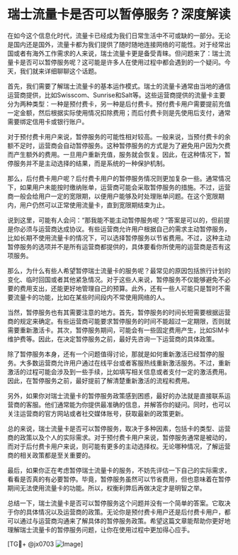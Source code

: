 # 瑞士流量卡是否可以暂停服务？深度解读

在如今这个信息化时代，流量卡已经成为我们日常生活中不可或缺的一部分。无论是国内还是国外，流量卡都为我们提供了随时随地连接网络的可能性。对于经常出国或者有海外工作需求的人来说，瑞士流量卡更是备受青睐。但问题来了：瑞士流量卡是否可以暂停服务呢？这可能是许多人在使用过程中都会遇到的一个疑问。今天，我们就来详细聊聊这个话题。

首先，我们需要了解瑞士流量卡的基本运作模式。瑞士的流量卡通常由当地的通信运营商提供，比如Swisscom、Sunrise和Salt等。这些运营商提供的流量卡主要分为两种类型：一种是预付费卡，另一种是后付费卡。预付费卡用户需要提前充值一定金额，然后根据实际使用情况扣除费用；而后付费卡则是先使用后支付，通常需要绑定信用卡或银行账户。

对于预付费卡用户来说，暂停服务的可能性相对较高。一般来说，当预付费卡的余额不足时，运营商会自动暂停服务。这种暂停服务的方式是为了避免用户因为欠费而产生额外的费用。一旦用户重新充值，服务就会恢复。因此，在这种情况下，暂停服务并不是主动选择的结果，而是系统的一种保护机制。

那么，后付费卡用户呢？后付费卡用户的暂停服务情况则更加复杂一些。通常情况下，如果用户未能按时缴纳账单，运营商可能会采取暂停服务的措施。不过，运营商一般会给用户一定的宽限期，以便用户能够及时处理账单问题。在这个宽限期内，用户仍然可以正常使用流量卡，直到宽限期结束为止。

说到这里，可能有人会问：“那我能不能主动暂停服务呢？”答案是可以的，但前提是你必须与运营商达成协议。有些运营商允许用户根据自己的需求主动暂停服务，比如长期不使用流量卡的情况下，可以选择暂停服务以节省费用。不过，这种主动暂停服务的选项并不是所有运营商都提供的，具体要看你所使用的运营商是否有这项服务。

那么，为什么有些人希望暂停瑞士流量卡的服务呢？最常见的原因包括旅行计划的变化、临时回国或者其他紧急情况。对于这些人来说，暂停服务不仅能够避免不必要的费用支出，还能更好地管理自己的预算。此外，还有一些人可能只是暂时不需要流量卡的功能，比如在某些时间段内不常使用网络的人。

当然，暂停服务也有其需要注意的地方。首先，暂停服务的时间长短需要根据运营商的规定来确定。有些运营商可能要求暂停服务的时间不能超过一定期限，否则就需要重新激活卡。其次，暂停服务期间，可能会有一些固定费用产生，比如SIM卡维护费等。因此，在决定暂停服务之前，最好先咨询一下运营商的具体政策。

除了暂停服务本身，还有一个问题值得讨论，那就是如何重新激活已经暂停的服务。大多数运营商允许用户通过在线平台或者客服热线重新激活服务。不过，重新激活的过程可能会涉及到一些手续，比如填写相关信息或者支付一定的激活费用。因此，在暂停服务之前，最好提前了解清楚重新激活的流程和费用。

另外，如果你对瑞士流量卡的暂停服务政策感到困惑，最好的办法就是直接联系运营商的客服。他们通常能为你提供最准确的信息，并解答你的疑问。同时，也可以关注运营商的官方网站或者社交媒体账号，获取最新的政策更新。

总的来说，瑞士流量卡是否可以暂停服务，取决于多种因素，包括卡的类型、运营商的政策以及个人的实际需求。对于预付费卡用户来说，暂停服务通常是被动的，而对于后付费卡用户来说，则可能有更多的主动选择权。无论哪种情况，了解运营商的相关政策都是至关重要的。

最后，如果你正在考虑暂停瑞士流量卡的服务，不妨先评估一下自己的实际需求，看看是否真的有必要暂停。毕竟，暂停服务虽然可以节省费用，但也意味着在暂停期间无法使用流量卡的功能。所以，权衡利弊后再做决定才是明智之举。

总结一下，瑞士流量卡是否可以暂停服务这个问题并没有一个简单的答案。它取决于你的具体情况以及运营商的政策。无论你是预付费卡用户还是后付费卡用户，都可以通过与运营商沟通来了解具体的暂停服务政策。希望这篇文章能帮助你更好地理解瑞士流量卡的暂停服务问题，让你在使用过程中更加得心应手。

[TG💪+ @jx0703 ![Image](https://github.com/user-attachments/assets/dbca1d08-cadb-493c-b0ec-ad6f7a83f270)]